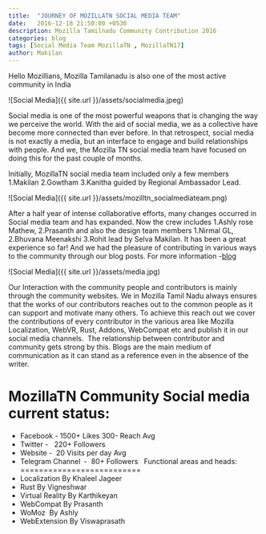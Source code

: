 ```yaml
---
title:  "JOURNEY OF MOZILLATN SOCIAL MEDIA TEAM"
date:   2016-12-18 21:50:00 +0530
description: Mozilla Tamilnadu Community Contribution 2016
categories: blog
tags: [Social Media Team MozillaTN , MozillaTN17]
author: Makilan
---
```

Hello Mozillians,
Mozilla Tamilanadu is also one of the most active community in India

![Social Media]({{ site.url }}/assets/socialmedia.jpeg)

Social media is one of the most powerful weapons that is changing the way we perceive the world. With the aid of social media, we as a collective have become more connected than ever before. In that retrospect, social media is not exactly a media, but an interface to engage and build relationships with people. And we, the Mozilla TN social media team have focused on doing this for the past couple of months.

Initially, MozillaTN social media team included only a few members 1.Makilan 2.Gowtham 3.Kanitha guided by Regional Ambassador Lead.

![Social Media]({{ site.url }}/assets/mozilltn_socialmediateam.png)


After a half year of intense collaborative efforts, many changes occurred in Social media team and has expanded. Now the crew includes 1.Ashly rose Mathew, 2.Prasanth and also the design team members 1.Nirmal GL, 2.Bhuvana Meenakshi 3.Rohit lead by Selva Makilan.
It has been a great experience so far! And we had the pleasure of contributing in various ways to the community through our blog posts. For more information -[blog]( https://mozillatn.github.io/blog/Social-Media-Team-Half-yearly-updates/) 

![Social Media]({{ site.url }}/assets/media.jpg)

Our Interaction with the community people and contributors is mainly through the community websites. We in Mozilla Tamil Nadu always ensures that the works of our contributors reaches out to the common people as it can support and motivate many others. To achieve this reach out we cover the contributions of every contributor in the various area like Mozilla Localization, WebVR, Rust, Addons, WebCompat etc and publish it in our social media channels.  The relationship between contributor and community gets strong by this. Blogs are the main medium of communication as it can stand as a reference even in the absence of the writer.

MozillaTN Community Social media current status:
===============================================

- Facebook - 1500+ Likes 300- Reach Avg
- Twitter -   220+ Followers
- Website -  20 Visits per day Avg
- Telegram Channel -  80+ Followers
 
Functional areas and heads:
==========================
- Localization By Khaleel Jageer
- Rust By Vigneshwar
- Virtual Reality By Karthikeyan
- WebCompat By Prasanth
- WoMoz  By Ashly
- WebExtension By Viswaprasath

